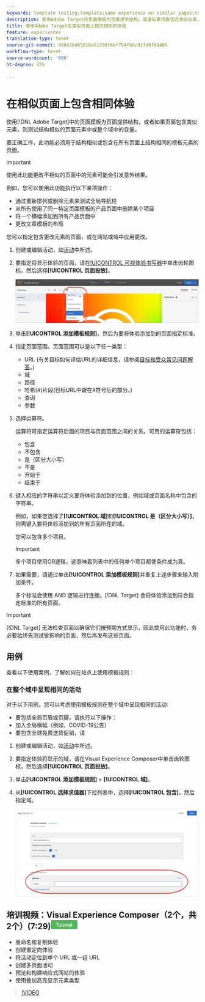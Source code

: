 ```yaml
---
keywords: template testing;template;same experience on similar pages;template test
description: 使用Adobe Target的页面模板为页面提供结构，或者如果页面包含类似元素，则测试结构相似的页面元素中的变体。
title: 使用Adobe Target在类似页面上提供相同的体验
feature: experiences
translation-type: tm+mt
source-git-commit: 968d36d65016e51290f6bf754f69c91fd8f68405
workflow-type: tm+mt
source-wordcount: '608'
ht-degree: 45%

---
```



# 在相似页面上包含相同体验

使用[!DNL Adobe Target]中的页面模板为页面提供结构，或者如果页面包含类似元素，则测试结构相似的页面元素中或整个域中的变量。

要正确工作，此功能必须用于结构相似或包含在所有页面上结构相同的模板元素的页面。

>[!IMPORTANT]
>
>使用此功能更改不相似的页面中的元素可能会引发意外结果。

例如，您可以使用此功能执行以下某项操作：

* 通过重新排列或删除元素来测试全局导航栏
* 从所有使用了同一特定页面模板的产品页面中删除某个项目
* 将一个横幅添加到所有产品页面中
* 更改文章模板的布局

您可以指定包含更改元素的页面，或在网站或域中应用更改。

1. 创建或编辑活动，如[活动](/help/c-activities/activities.md#concept_D317A95A1AB54674BA7AB65C7985BA03)中所述。

1. 要指定将显示体验的页面，请在[!UICONTROL 可视体验书写器](VEC)中单击齿轮图标，然后选择&#x200B;**[!UICONTROL 页面投放]**。

   ![齿轮图标>页面投放](/help/c-experiences/c-visual-experience-composer/assets/icon-gear.png)

1. 单击&#x200B;**[!UICONTROL 添加模板规则]**，然后为要将体验添加到的页面指定标准。

1. 指定页面范围。页面范围可以是以下任一类型：

   * URL (有关目标如何评估URL的详细信息，请参阅[目标和受众常见问题解答](/help/c-target/c-troubleshooting-targets-and-audiences/troubleshooting-targets-and-audiences.md)。)
   * 域
   * 路径
   * 哈希(#)片段(目标URL中跟在#符号后的部分。)
   * 查询
   * 参数

1. 选择运算符。

   运算符可指定运算符后面的项目与页面范围之间的关系。可用的运算符包括：

   * 包含
   * 不包含
   * 是（区分大小写）
   * 不是
   * 开始于
   * 结束于

1. 键入相应的字符串以定义要将体验添加到的位置，例如域或页面名称中包含的字符串。

   例如，如果您选择了&#x200B;**[!UICONTROL 域]**&#x200B;和&#x200B;**[!UICONTROL 是（区分大小写）]**，则需键入要将体验添加到的所有页面所在的域。

   您可以包含多个项目。

   >[!IMPORTANT]
   >
   >多个项目使用OR逻辑，这意味着列表中的任何单个项目都使条件成为真。

1. 如果需要，请通过单击&#x200B;**[!UICONTROL 添加模板规则]**&#x200B;并重复上述步骤来输入附加条件。

   多个标准会使用 AND 逻辑进行连接。[!DNL Target] 会将体验添加到符合指定标准的所有页面。

>[!IMPORTANT]
>
> [!DNL Target] 无法检查页面以确保它们按预期方式显示，因此使用此功能时，务必要始终先测试受影响的页面，然后再发布这些页面。

## 用例

查看以下使用案例，了解如何在站点上使用模板规则：

### 在整个域中呈现相同的活动

对于以下用例，您可以考虑使用模板规则在整个域中呈现相同的活动:

* 要包括全局页眉或页脚，请执行以下操作：
* 加入全局横幅（例如，COVID-19公告）
* 要包含全球免费送货促销，请

1. 创建或编辑活动，如[活动](/help/c-activities/activities.md#concept_D317A95A1AB54674BA7AB65C7985BA03)中所述。

1. 要指定体验将显示的域，请在Visual Experience Composer中单击齿轮图标，然后选择&#x200B;**[!UICONTROL 页面投放]**。

1. 单击&#x200B;**[!UICONTROL 添加模板规则]** > **[!UICONTROL 域]**。

1. 从&#x200B;**[!UICONTROL 选择求值器]**&#x200B;下拉列表中，选择&#x200B;**[!UICONTROL 包含]**，然后指定域。

   ![域包含](/help/c-experiences/c-visual-experience-composer/assets/domain-template-rule.png)

## 培训视频：Visual Experience Composer（2个，共2个）(7:29)![教程徽章](/help/assets/tutorial.png)

* 重命名和复制体验
* 创建重定向体验
* 将活动定位到单个 URL 或一组 URL
* 创建多页面活动
* 预览和构建响应式网站的体验
* 使用叠加高亮显示元素类型

>[!VIDEO](https://video.tv.adobe.com/v/17401)